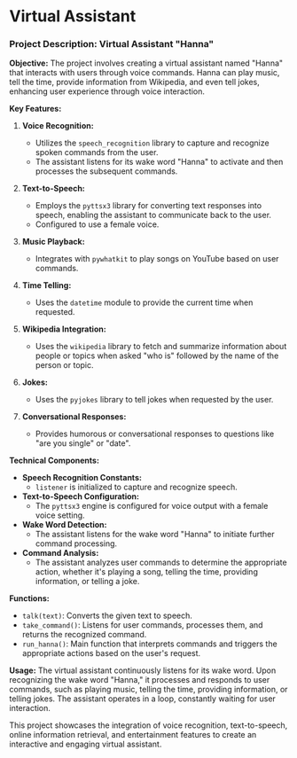 # Virtual Assistant 
### Project Description: Virtual Assistant "Hanna"

**Objective:**
The project involves creating a virtual assistant named "Hanna" that interacts with users through voice commands. Hanna can play music, tell the time, provide information from Wikipedia, and even tell jokes, enhancing user experience through voice interaction.

**Key Features:**

1. **Voice Recognition:**
   - Utilizes the `speech_recognition` library to capture and recognize spoken commands from the user.
   - The assistant listens for its wake word "Hanna" to activate and then processes the subsequent commands.

2. **Text-to-Speech:**
   - Employs the `pyttsx3` library for converting text responses into speech, enabling the assistant to communicate back to the user.
   - Configured to use a female voice.

3. **Music Playback:**
   - Integrates with `pywhatkit` to play songs on YouTube based on user commands.

4. **Time Telling:**
   - Uses the `datetime` module to provide the current time when requested.

5. **Wikipedia Integration:**
   - Uses the `wikipedia` library to fetch and summarize information about people or topics when asked "who is" followed by the name of the person or topic.

6. **Jokes:**
   - Uses the `pyjokes` library to tell jokes when requested by the user.

7. **Conversational Responses:**
   - Provides humorous or conversational responses to questions like "are you single" or "date".

**Technical Components:**

- **Speech Recognition Constants:**
  - `listener` is initialized to capture and recognize speech.
- **Text-to-Speech Configuration:**
  - The `pyttsx3` engine is configured for voice output with a female voice setting.
- **Wake Word Detection:**
  - The assistant listens for the wake word "Hanna" to initiate further command processing.
- **Command Analysis:**
  - The assistant analyzes user commands to determine the appropriate action, whether it's playing a song, telling the time, providing information, or telling a joke.

**Functions:**

- `talk(text)`: Converts the given text to speech.
- `take_command()`: Listens for user commands, processes them, and returns the recognized command.
- `run_hanna()`: Main function that interprets commands and triggers the appropriate actions based on the user's request.

**Usage:**
The virtual assistant continuously listens for its wake word. Upon recognizing the wake word "Hanna," it processes and responds to user commands, such as playing music, telling the time, providing information, or telling jokes. The assistant operates in a loop, constantly waiting for user interaction.

This project showcases the integration of voice recognition, text-to-speech, online information retrieval, and entertainment features to create an interactive and engaging virtual assistant.
